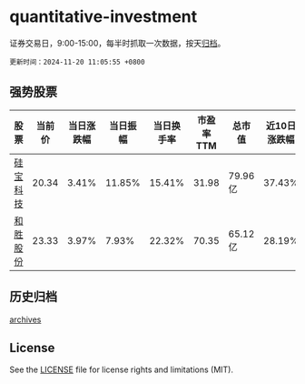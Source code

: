 # quantitative-investment

证券交易日，9:00-15:00，每半时抓取一次数据，按天[归档](archives)。

`更新时间：2024-11-20 11:05:55 +0800`

## 强势股票

|股票|当前价|当日涨跌幅|当日振幅|当日换手率|市盈率TTM|总市值|近10日涨跌幅|
|----|----|----|----|----|----|----|----|
|[硅宝科技](https://xueqiu.com/S/SZ300019)|20.34|3.41%|11.85%|15.41%|31.98|79.96亿|37.43%|
|[和胜股份](https://xueqiu.com/S/SZ002824)|23.33|3.97%|7.93%|22.32%|70.35|65.12亿|28.19%|

## 历史归档

[archives](archives)

## License

See the [LICENSE](LICENSE) file for license rights and limitations (MIT).